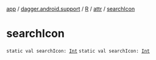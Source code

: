 [app](../../../index.md) / [dagger.android.support](../../index.md) / [R](../index.md) / [attr](index.md) / [searchIcon](./search-icon.md)

# searchIcon

`static val searchIcon: `[`Int`](https://kotlinlang.org/api/latest/jvm/stdlib/kotlin/-int/index.html)
`static val searchIcon: `[`Int`](https://kotlinlang.org/api/latest/jvm/stdlib/kotlin/-int/index.html)